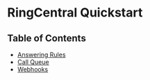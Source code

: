 # RingCentral Quickstart

## Table of Contents

* [Answering Rules](answering_rules.md)
* [Call Queue](call_queue.md)
* [Webhooks](webhooks.md)
